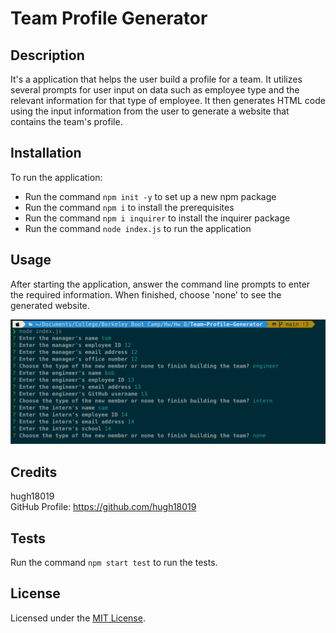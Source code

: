 # Team Profile Generator

## Description

It's a application that helps the user build a profile for a team. It utilizes several prompts for user input on data such as employee type and the relevant information for that type of employee. It then generates HTML code using the input information from the user to generate a website that contains the team's profile.

## Installation

To run the application:

- Run the command `npm init -y` to set up a new npm package
- Run the command `npm i` to install the prerequisites
- Run the command `npm i inquirer` to install the inquirer package
- Run the command `node index.js` to run the application

## Usage

After starting the application, answer the command line prompts to enter the required information. When finished, choose 'none' to see the generated website.

![alt text](assets/images/usage-example.png)

## Credits

hugh18019  
GitHub Profile: https://github.com/hugh18019

## Tests

Run the command `npm start test` to run the tests.

## License

Licensed under the [MIT License](LICENSE).
